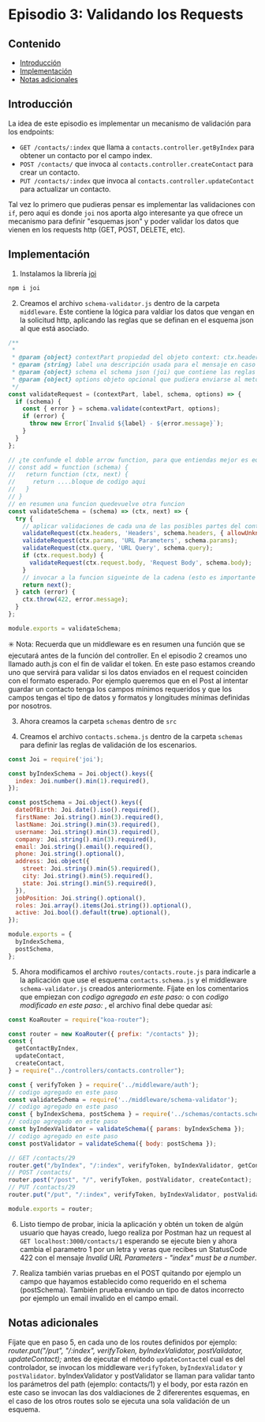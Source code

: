 # Episodio 3: Validando los Requests <!-- omit in toc -->

## Contenido <!-- omit in toc -->

- [Introducción](#introducción)
- [Implementación](#implementación)
- [Notas adicionales](#notas-adicionales)

## Introducción

La idea de este episodio es implementar un mecanismo de validación para los endpoints:

- `GET /contacts/:index` que llama a `contacts.controller.getByIndex` para obtener un contacto por el campo index.
- `POST /contacts/` que invoca al `contacts.controller.createContact` para crear un contacto.
- `PUT /contacts/:index` que invoca al `contacts.controller.updateContact` para actualizar un contacto.

Tal vez lo primero que pudieras pensar es implementar las validaciones con `if`, pero aquí es donde `joi` nos aporta algo interesante ya que ofrece un mecanismo para definir "esquemas json" y poder validar los datos que vienen en los requests http (GET, POST, DELETE, etc).

## Implementación

1. Instalamos la librería [joi](https://www.npmjs.com/package/joi)

```bash
npm i joi
```

2. Creamos el archivo `schema-validator.js` dentro de la carpeta `middleware`. Este contiene la lógica para valdiar los datos que vengan en la solicitud http, aplicando las reglas que se definan en el esquema json al que está asociado.

```javascript
/**
 *
 * @param {object} contextPart propiedad del objeto context: ctx.headers | ctx.params | ctx.query | ctx.request.body
 * @param {string} label una descripción usada para el mensaje en caso de error
 * @param {object} schema el schema json (joi) que contiene las reglas de validacion, contiene un metodo validate
 * @param {object} options objeto opcional que pudiera enviarse al metodo shcema.validate
 */
const validateRequest = (contextPart, label, schema, options) => {
  if (schema) {
    const { error } = schema.validate(contextPart, options);
    if (error) {
      throw new Error(`Invalid ${label} - ${error.message}`);
    }
  }
};

// ¿te confunde el doble arrow function, para que entiendas mejor es equivalente al siguiente ejemplo:
// const add = function (schema) {
//   return function (ctx, next) {
//     return ....bloque de codigo aqui
//   }
// }
// en resumen una funcion quedevuelve otra funcion
const validateSchema = (schema) => (ctx, next) => {
  try {
    // aplicar validaciones de cada una de las posibles partes del contexto del request
    validateRequest(ctx.headers, 'Headers', schema.headers, { allowUnknown: true });
    validateRequest(ctx.params, 'URL Parameters', schema.params);
    validateRequest(ctx.query, 'URL Query', schema.query);
    if (ctx.request.body) {
      validateRequest(ctx.request.body, 'Request Body', schema.body);
    }
    // invocar a la funcion sigueinte de la cadena (esto es importante en el cocepto de un middleware, porque son funciones previas que se ejecutan antes de llamar al metodo del controlador)
    return next();
  } catch (error) {
    ctx.throw(422, error.message);
  }
};

module.exports = validateSchema;
```

:eight_spoked_asterisk: Nota: Recuerda que un middleware es en resumen una función que se ejecutará antes de la función del controller. En el episodio 2 creamos uno llamado auth.js con el fin de validar el token. En este paso estamos creando uno que servirá para validar si los datos enviados en el request coinciden con el formato esperado. Por ejemplo queremos que en el Post al intentar guardar un contacto tenga los campos mínimos requeridos y que los campos tengas el tipo de datos y formatos y longitudes mínimas definidas por nosotros.

3. Ahora creamos la carpeta `schemas` dentro de `src`

4. Creamos el archivo `contacts.schema.js` dentro de la carpeta `schemas` para definir las reglas de validación de los escenarios.

```javascript
const Joi = require('joi');

const byIndexSchema = Joi.object().keys({
  index: Joi.number().min(1).required(),
});

const postSchema = Joi.object().keys({
  dateOfBirth: Joi.date().iso().required(),
  firstName: Joi.string().min(3).required(),
  lastName: Joi.string().min(3).required(),
  username: Joi.string().min(3).required(),
  company: Joi.string().min(3).required(),
  email: Joi.string().email().required(),
  phone: Joi.string().optional(),
  address: Joi.object({
    street: Joi.string().min(5).required(),
    city: Joi.string().min(5).required(),
    state: Joi.string().min(5).required(),
  }),
  jobPosition: Joi.string().optional(),
  roles: Joi.array().items(Joi.string()).optional(),
  active: Joi.bool().default(true).optional(),
});

module.exports = {
  byIndexSchema,
  postSchema,
};
```

5. Ahora modificamos el archivo `routes/contacts.route.js` para indicarle a la aplicación que use el esquema `contacts.schema.js` y el middleware `schema-validator.js` creados anteriormente. Fíjate en los comentarios que empiezan con *codigo agregado en este paso:* o con *codigo modificado en este paso:* , el archivo final debe quedar así:

```javascript
const KoaRouter = require("koa-router");

const router = new KoaRouter({ prefix: "/contacts" });
const {
  getContactByIndex,
  updateContact,
  createContact,
} = require("../controllers/contacts.controller");

const { verifyToken } = require('../middleware/auth');
// codigo agregado en este paso
const validateSchema = require('../middleware/schema-validator');
// codigo agregado en este paso
const { byIndexSchema, postSchema } = require('../schemas/contacts.schema');
// codigo agregado en este paso
const byIndexValidator = validateSchema({ params: byIndexSchema });
// codigo agregado en este paso
const postValidator = validateSchema({ body: postSchema });

// GET /contacts/29
router.get("/byIndex", "/:index", verifyToken, byIndexValidator, getContactByIndex);
// POST /contacts/
router.post("/post", "/", verifyToken, postValidator, createContact);
// PUT /contacts/29
router.put("/put", "/:index", verifyToken, byIndexValidator, postValidator, updateContact);

module.exports = router;
```

6. Listo tiempo de probar, inicia la aplicación y obtén un token de algún usuario que hayas creado, luego realiza por Postman haz un request al `GET localhost:3000/contacts/1` esperando se ejecute bien y ahora cambia el parametro 1 por un letra y veras que recibes un StatusCode 422 con el mensaje *Invalid URL Parameters - "index" must be a number*.

7. Realiza también varias pruebas en el POST quitando por ejemplo un campo que hayamos establecido como requerido en el schema (postSchema). También prueba enviando un tipo de datos incorrecto por ejemplo un email invalido en el campo email.

## Notas adicionales

Fíjate que en paso 5, en cada uno de los routes definidos por ejemplo:  *router.put("/put", "/:index", verifyToken, byIndexValidator, postValidator, updateContact);* antes de ejecutar el método `updateContact`el cual es del controlador, se invocan los middleware `verifyToken`, `byIndexValidator` y `postValidator`.  byIndexValidator y postValidator se llaman para validar tanto los parámetros del path (ejemplo: contacts/1) y el body, por esta razón en este caso se invocan las dos valdiaciones de 2 difererentes esquemas, en el caso de los otros routes solo se ejecuta una sola validación de un esquema.
